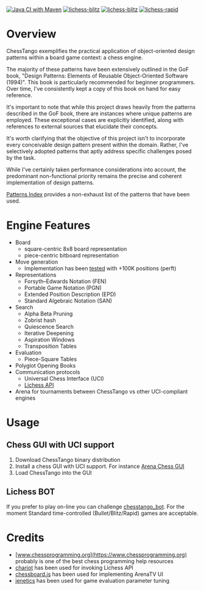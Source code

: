 [![Java CI with Maven](https://github.com/mcoria/chesstango/actions/workflows/maven.yml/badge.svg)](https://github.com/mcoria/chesstango/actions/workflows/maven.yml)
[![lichess-blitz](https://lichess-shield.vercel.app/api?username=chesstango_bot&format=bullet)](https://lichess.org/@/chesstango_bot/perf/bullet)
[![lichess-blitz](https://lichess-shield.vercel.app/api?username=chesstango_bot&format=blitz)](https://lichess.org/@/chesstango_bot/perf/blitz)
[![lichess-rapid](https://lichess-shield.vercel.app/api?username=chesstango_bot&format=rapid)](https://lichess.org/@/chesstango_bot/perf/rapid)


# Overview
ChessTango exemplifies the practical application of object-oriented design patterns within a board game context: a chess engine.

The majority of these patterns have been extensively outlined in the GoF book, "Design Patterns: Elements of Reusable Object-Oriented Software (1994)". This book is particularly recommended for beginner programmers. Over time, I've consistently kept a copy of this book on hand for easy reference.

It's important to note that while this project draws heavily from the patterns described in the GoF book, there are instances where unique patterns are employed. These exceptional cases are explicitly identified, along with references to external sources that elucidate their concepts.

It's worth clarifying that the objective of this project isn't to incorporate every conceivable design pattern present within the domain. Rather, I've selectively adopted patterns that aptly address specific challenges posed by the task.

While I've certainly taken performance considerations into account, the predominant non-functional priority remains the precise and coherent implementation of design patterns.

[Patterns Index](PatternIndex.md) provides a non-exhaust list of the patterns that have been used.

# Engine Features
- Board
  - square-centric 8x8 board representation
  - piece-centric bitboard representation
- Move generation 
  - Implementation has been [tested](PerftMainTestSuiteResult.txt) with +100K positions (perft)
- Representations
  - Forsyth–Edwards Notation (FEN)
  - Portable Game Notation (PGN) 
  - Extended Position Description (EPD)
  - Standard Algebraic Notation (SAN)
- Search
  - Alpha Beta Pruning
  - Zobrist hash
  - Quiescence Search
  - Iterative Deepening
  - Aspiration Windows
  - Transposition Tables
- Evaluation
  - Piece-Square Tables
- Polyglot Opening Books
- Communication protocols
  - Universal Chess Interface (UCI)
  - [Lichess API](https://lichess.org/api)
- Arena for tournaments between ChessTango vs other UCI-compliant engines

# Usage

## Chess GUI with UCI support
1. Download ChessTango binary distribution
2. Install a chess GUI with UCI support. For instance [Arena Chess GUI](http://www.playwitharena.de/)
3. Load ChessTango into the GUI


## Lichess BOT
If you prefer to play on-line you can challenge [chesstango_bot](https://lichess.org/@/chesstango_bot).
For the moment Standard time-controlled (Bullet/Blitz/Rapid) games are acceptable.


# Credits
- [www.chessprogramming.org](https://www.chessprogramming.org) probably is one of the best chess programming help resources
- [chariot](https://github.com/tors42/chariot) has been used for invoking Lichess API
- [chessboard.js](https://chessboardjs.com) has been used for implementing ArenaTV UI
- [jenetics](https://jenetics.io) has been used for game evaluation parameter tuning
